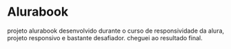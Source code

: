 # Alurabook
projeto alurabook desenvolvido durante o curso de responsividade da alura, projeto responsivo e bastante desafiador. cheguei ao resultado final.
